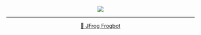 <div align='center'>

[![](https://raw.githubusercontent.com/jfrog/frogbot/master/resources/v2/noVulnerabilityBannerPR.png)](https://github.com/jfrog/frogbot#readme)

</div>



---

<div align='center'>

[🐸 JFrog Frogbot](https://github.com/jfrog/frogbot#readme)

</div>